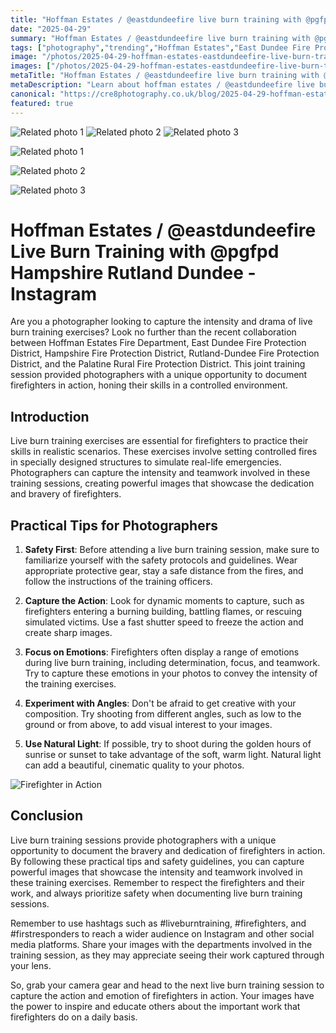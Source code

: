 ```yaml
---
title: "Hoffman Estates / @eastdundeefire live burn training with @pgfpd Hampshire Rutland Dundee - Instagram"
date: "2025-04-29"
summary: "Hoffman Estates / @eastdundeefire live burn training with @pgfpd Hampshire Rutland Dundee - Instagram - A trending topic in photography."
tags: ["photography","trending","Hoffman Estates","East Dundee Fire Protection District","live burn training","firefighters","teamwork","safety protocols","emotions","natural light","angles"]
image: "/photos/2025-04-29-hoffman-estates-eastdundeefire-live-burn-training-with-pgfpd-hampshire-rutland-dundee-instagram-1.jpg"
images: ["/photos/2025-04-29-hoffman-estates-eastdundeefire-live-burn-training-with-pgfpd-hampshire-rutland-dundee-instagram-1.jpg","/photos/2025-04-29-hoffman-estates-eastdundeefire-live-burn-training-with-pgfpd-hampshire-rutland-dundee-instagram-2.jpg","/photos/2025-04-29-hoffman-estates-eastdundeefire-live-burn-training-with-pgfpd-hampshire-rutland-dundee-instagram-3.jpg"]
metaTitle: "Hoffman Estates / @eastdundeefire live burn training with @pgfpd Hampshire Rutland Dundee - Instagram | cre8 Photography"
metaDescription: "Learn about hoffman estates / @eastdundeefire live burn training with @pgfpd hampshire rutland dundee - instagram in photography with practical tips and insights."
canonical: "https://cre8photography.co.uk/blog/2025-04-29-hoffman-estates-eastdundeefire-live-burn-training-with-pgfpd-hampshire-rutland-dundee-instagram"
featured: true
---
```


<!-- Gallery as HTML -->

<div class="grid grid-cols-1 sm:grid-cols-2 md:grid-cols-3 gap-4">
  <img src="/photos/2025-04-29-hoffman-estates-eastdundeefire-live-burn-training-with-pgfpd-hampshire-rutland-dundee-instagram-1.jpg" alt="Related photo 1" class="w-full rounded-lg" />
<img src="/photos/2025-04-29-hoffman-estates-eastdundeefire-live-burn-training-with-pgfpd-hampshire-rutland-dundee-instagram-2.jpg" alt="Related photo 2" class="w-full rounded-lg" />
<img src="/photos/2025-04-29-hoffman-estates-eastdundeefire-live-burn-training-with-pgfpd-hampshire-rutland-dundee-instagram-3.jpg" alt="Related photo 3" class="w-full rounded-lg" />
</div>


<!-- Gallery as Markdown -->
![Related photo 1](/photos/2025-04-29-hoffman-estates-eastdundeefire-live-burn-training-with-pgfpd-hampshire-rutland-dundee-instagram-1.jpg)


![Related photo 2](/photos/2025-04-29-hoffman-estates-eastdundeefire-live-burn-training-with-pgfpd-hampshire-rutland-dundee-instagram-2.jpg)


![Related photo 3](/photos/2025-04-29-hoffman-estates-eastdundeefire-live-burn-training-with-pgfpd-hampshire-rutland-dundee-instagram-3.jpg)



# Hoffman Estates / @eastdundeefire Live Burn Training with @pgfpd Hampshire Rutland Dundee - Instagram

Are you a photographer looking to capture the intensity and drama of live burn training exercises? Look no further than the recent collaboration between Hoffman Estates Fire Department, East Dundee Fire Protection District, Hampshire Fire Protection District, Rutland-Dundee Fire Protection District, and the Palatine Rural Fire Protection District. This joint training session provided photographers with a unique opportunity to document firefighters in action, honing their skills in a controlled environment.

## Introduction

Live burn training exercises are essential for firefighters to practice their skills in realistic scenarios. These exercises involve setting controlled fires in specially designed structures to simulate real-life emergencies. Photographers can capture the intensity and teamwork involved in these training sessions, creating powerful images that showcase the dedication and bravery of firefighters.

## Practical Tips for Photographers

1. **Safety First**: Before attending a live burn training session, make sure to familiarize yourself with the safety protocols and guidelines. Wear appropriate protective gear, stay a safe distance from the fires, and follow the instructions of the training officers.

2. **Capture the Action**: Look for dynamic moments to capture, such as firefighters entering a burning building, battling flames, or rescuing simulated victims. Use a fast shutter speed to freeze the action and create sharp images.

3. **Focus on Emotions**: Firefighters often display a range of emotions during live burn training, including determination, focus, and teamwork. Try to capture these emotions in your photos to convey the intensity of the training exercises.

4. **Experiment with Angles**: Don't be afraid to get creative with your composition. Try shooting from different angles, such as low to the ground or from above, to add visual interest to your images.

5. **Use Natural Light**: If possible, try to shoot during the golden hours of sunrise or sunset to take advantage of the soft, warm light. Natural light can add a beautiful, cinematic quality to your photos.

![Firefighter in Action](/path/to/image)

## Conclusion

Live burn training sessions provide photographers with a unique opportunity to document the bravery and dedication of firefighters in action. By following these practical tips and safety guidelines, you can capture powerful images that showcase the intensity and teamwork involved in these training exercises. Remember to respect the firefighters and their work, and always prioritize safety when documenting live burn training sessions.

Remember to use hashtags such as #liveburntraining, #firefighters, and #firstresponders to reach a wider audience on Instagram and other social media platforms. Share your images with the departments involved in the training session, as they may appreciate seeing their work captured through your lens.

So, grab your camera gear and head to the next live burn training session to capture the action and emotion of firefighters in action. Your images have the power to inspire and educate others about the important work that firefighters do on a daily basis.

